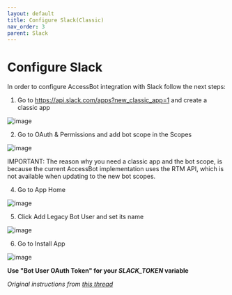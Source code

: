 ```yaml
---
layout: default
title: Configure Slack(Classic)
nav_order: 3
parent: Slack
---
```


# Configure Slack

In order to configure AccessBot integration with Slack follow the next steps:

1. Go to https://api.slack.com/apps?new_classic_app=1 and create a classic app

![image](https://user-images.githubusercontent.com/313803/115708663-936d2380-a370-11eb-94d2-b5edb1596af7.png)

2. Go to OAuth & Permissions and add bot scope in the Scopes 

![image](https://user-images.githubusercontent.com/313803/115709326-653c1380-a371-11eb-9346-f2fa81c7fd24.png)

IMPORTANT: The reason why you need a classic app and the bot scope, is because the current AccessBot implementation uses the RTM API, which is not available 
when updating to the new bot scopes. 

4. Go to App Home 

![image](https://user-images.githubusercontent.com/313803/115710249-6cafec80-a372-11eb-9071-bad38cf0d4bf.png)

5. Click Add Legacy Bot User and set its name

![image](https://user-images.githubusercontent.com/313803/115710432-a2ed6c00-a372-11eb-8fda-b8ef9c874e49.png)

6. Go to Install App 

![image](https://user-images.githubusercontent.com/313803/115710557-c6181b80-a372-11eb-95dd-72927c81e53a.png)


**Use "Bot User OAuth Token" for your _SLACK_TOKEN_ variable**

_Original instructions from [this thread](https://github.com/slackapi/python-slack-sdk/issues/609#issuecomment-6398872129)_
